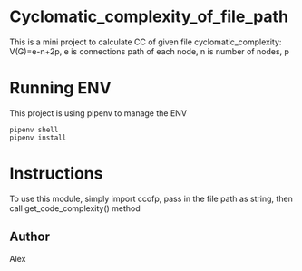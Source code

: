 # Cyclomatic_complexity_of_file_path
This is a mini project to calculate CC of given file
cyclomatic_complexity: V(G)=e-n+2p, e is connections path of each node, n is number of nodes, p

# Running ENV
This project is using pipenv to manage the ENV
```
pipenv shell
pipenv install
```

# Instructions
To use this module, simply import ccofp, pass in the file path as string, then  call get_code_complexity() method
## Author
Alex